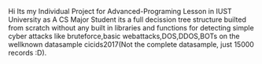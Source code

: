 Hi
Its my Individual Project for Advanced-Programing Lesson in IUST University as A CS Major Student
its a full decission tree structure builted from scratch without any built in libraries and functions for detecting simple cyber attacks like bruteforce,basic webattacks,DOS,DDOS,BOTs on the wellknown datasample cicids2017(Not the complete datasample, just 15000 records :D).

